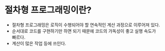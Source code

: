 # 절차형 프로그래밍이란?
* 절차형 프로그래밍은 로직이 수행되어야 할 연속적인 계산 과정으로 이루어져 있다.
* 순서대로 코드를 구현하기만 하면 되기 때문에 코드의 가독성이 좋고 실행 속도가 빠르다.
* 계산이 많은 작업 등에 쓰인다.
